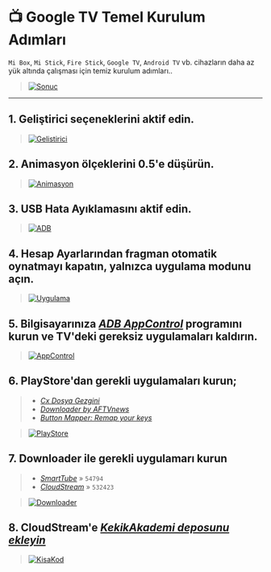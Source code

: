 # 📺 Google TV Temel Kurulum Adımları

`Mi Box`, `Mi Stick`, `Fire Stick`, `Google TV`, `Android TV` vb. cihazların daha az yük altında çalışması için temiz kurulum adımları..

> [![Sonuc](https://github.com/maarrem/cs-Kekik/raw/master/.github/icons/MiBox/Sonuc.png)](#)

---

## 1. **Geliştirici seçenekleri**ni aktif edin.
> [![Gelistirici](https://github.com/maarrem/cs-Kekik/raw/master/.github/icons/MiBox/Gelistirici.jpg)](#)


## 2. **Animasyon ölçekleri**ni 0.5'e düşürün.
> [![Animasyon](https://github.com/maarrem/cs-Kekik/raw/master/.github/icons/MiBox/Animasyon.jpg)](#)


## 3. **USB Hata Ayıklaması**nı aktif edin.
> [![ADB](https://github.com/maarrem/cs-Kekik/raw/master/.github/icons/MiBox/ADB.jpg)](#)


## 4. **Hesap Ayarları**ndan fragman otomatik oynatmayı kapatın, yalnızca uygulama modunu açın.
> [![Uygulama](https://github.com/maarrem/cs-Kekik/raw/master/.github/icons/MiBox/Uygulama.jpg)](#)


## 5. Bilgisayarınıza _[ADB AppControl](https://adbappcontrol.com/en/#download)_ programını kurun ve TV'deki gereksiz uygulamaları kaldırın.
> [![AppControl](https://github.com/maarrem/cs-Kekik/raw/master/.github/icons/MiBox/AppControl.jpg)](#)


## 6. **PlayStore**'dan gerekli uygulamaları kurun;
> - _[Cx Dosya Gezgini](https://play.google.com/store/apps/details?id=com.cxinventor.file.explorer)_
> - _[Downloader by AFTVnews](https://play.google.com/store/apps/details?id=com.esaba.downloader)_
> - _[Button Mapper: Remap your keys](https://play.google.com/store/apps/details?id=flar2.homebutton)_

> [![PlayStore](https://github.com/maarrem/cs-Kekik/raw/master/.github/icons/MiBox/PlayStore.png)](#)


## 7. **Downloader** ile gerekli uygulamarı kurun
> - _[SmartTube](https://github.com/yuliskov/SmartTube)_ » `54794`
> - _[CloudStream](https://github.com/recloudstream/cloudstream)_ » `532423`

> [![Downloader](https://github.com/maarrem/cs-Kekik/raw/master/.github/icons/MiBox/Downloader.png)](#)


## 8. **CloudStream**'e _[KekikAkademi deposunu ekleyin](https://github.com/maarrem/cs-Kekik#-kurulum)_
> [![KisaKod](https://github.com/maarrem/cs-Kekik/raw/master/.github/icons/KisaKod.png)](#)
